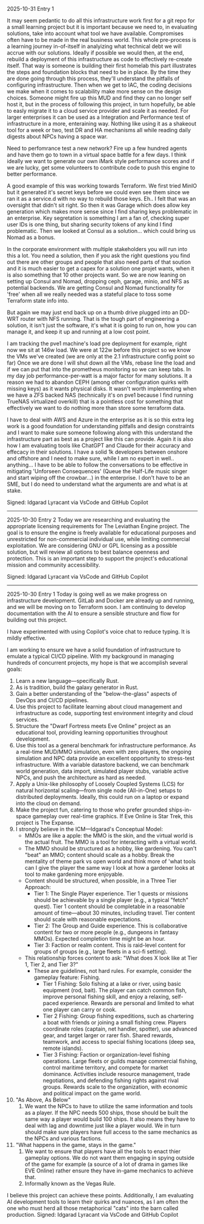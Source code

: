 2025-10-31 Entry 1

It may seem pedantic to do all this infrastructure work first for a git repo for a small learning project but it is important because we need to, in evaluating solutions, take into account what tool we have available. Compromises often have to be made in the real business world. This whole pre-process is a learning journey in-of-itself in analyizing what technical debt we will accrue with our solutions. Ideally if possible we would then, at the end, rebuild a deployment of this infrastructure as code to effectively re-create itself. That way is someone is building their first homelab this part illustrates the steps and foundation blocks that need to be in place. By the time they are done going through this process, they'll understand the pitfalls of configuring infrastructure. Then when we get to IAC, the coding decisions we make when it comes to scalability make more sense on the design choices. Someone might fire up this MUD and find they can no longer self host it, but in the process of following this project, in turn hopefully, be able to easly migrate it to a cloud service provider and scale it as needed. For larger enterprises it can be used as a Integration and Performance test of infrastructure in a more, enteraining way. Nothing like using it as a shakeout tool for a week or two, test DR and HA mechanisms all while reading daily digests about NPCs having a space war.

Need to perfomrance test a new network? Fire up a few hundred agents and have them go to town in a virtual space battle for a few days. I think ideally we want to generate our own iMark style performance scores and if we are lucky, get some volunteers to contribute code to push this engine to better performance.

A good example of this was working towards Terraform. We first tried MinIO but it generated it's secret keys before we could even see them since we ran it as a service.d with no way to rebuild those keys. Eh.. I felt that was an oversight that didn't sit right. So then it was Garage which does allow key generation which makes more sense since I find sharing keys problematic in an enterprise. Key segretation is something I am a fan of, checking super user IDs is one thing, but sharing security tokens of any kind I find problematic. Then we looked at Consul as a solution... which could bring us Nomad as a bonus.

In the corporate environment with multiple stakeholders you will run into this a lot. You need a solution, then if you ask the right questions you find out there are other groups and people that also need parts of that soution and it is much easier to get a capex for a solution one projet wants, when it is also something that 10 other projects want. So we are now leaning on setting up Consul and Nomad, dropping ceph, garage, minio, and NFS as potential backends. We are getting Consul and Nomad functionality for 'free' when all we really needed was a stateful place to toss some Terraform state info into.

But again we may just end back up on a thumb drive plugged into an DD-WRT router with NFS running. That is the tough part of engineering a solution, it isn't just the software, it's what it is going to run on, how you can manage it, and keep it up and running at a low cost point.

I am tracking the pve1 machine's load pre deployment for example, right now we sit at 146w load. We were at 122w before this project so we know the VMs we've created (we are only at the 2.1 infrastructure config point so far) Once we are done I will shut down all the VMs, rebase line the load and if we can put that into the prometheus monitoring so we can keep tabs. In my day job performance-per-watt is a major factor for many solutions. It a reason we had to abandon CEPH (among other configuration quirks with missing keys) as it wants physical disks. It wasn't worth implementing when we have a ZFS backed NAS (technically it's on pve1 because I find running TrueNAS virtualized overkill) that is a pointless cost for something that effectively we want to do nothing more than store some terraform data.

I have to deal with AWS and Azure in the enterprise as it is so this extra leg work is a good foundation for understanding pitfalls and design constraints and I want to make sure someone following along with this understand the infrastructure part as best as a project like this can provide. Again it is also how I am evaluating tools like ChatGPT and Claude for their accuracy and effecacy in their solutions. I have a solid 1k developers between onshore and offshore and I need to make sure, while I am no expert in well.. anything... I have to be able to follow the conversations to be effective in mitigating 'Unforseen Consequences' (Queue the Half-Life music singer and start wiping off the crowbar...) in the enterprise. I don't have to be an SME, but I do need to understand what the arguments are and what is at stake.

Signed: Idgarad Lyracant via VsCode and GitHub Copilot

---

2025-10-30 Entry 2
Today we are researching and evaluating the appropriate licensing requirements for The Leviathan Engine project. The goal is to ensure the engine is freely available for educational purposes and unrestricted for non-commercial individual use, while limiting commercial exploitation. We are considering GNU or GPL licensing as a possible solution, but will review all options to best balance openness and protection. This is an important step to support the project's educational mission and community accessibility.

Signed: Idgarad Lyracant via VsCode and GitHub Copilot

---

2025-10-30 Entry 1
Today is going well as we make progress on infrastructure development. GitLab and Docker are already up and running, and we will be moving on to Terraform soon. I am continuing to develop documentation with the AI to ensure a sensible structure and flow for building out this project.

I have experimented with using Copilot's voice chat to reduce typing. It is mildly effective.

I am working to ensure we have a solid foundation of infrastructure to emulate a typical CI/CD pipeline. With my background in managing hundreds of concurrent projects, my hope is that we accomplish several goals:
1. Learn a new language—specifically Rust.
2. As is tradition, build the galaxy generator in Rust.
3. Gain a better understanding of the "below-the-glass" aspects of DevOps and CI/CD pipelines.
4. Use this project to facilitate learning about cloud management and infrastructure as code, supporting test environment integrity and cloud services.
5. Structure the "Dwarf Fortress meets Eve Online" project as an educational tool, providing learning opportunities throughout development.
6. Use this tool as a general benchmark for infrastructure performance. As a real-time MUD/MMO simulation, even with zero players, the ongoing simulation and NPC data provide an excellent opportunity to stress-test infrastructure. With a variable datastore backend, we can benchmark world generation, data import, simulated player stubs, variable active NPCs, and push the architecture as hard as needed.
7. Apply a Unix-like philosophy of Loosely Coupled Systems (LCS) for natural horizontal scaling—from single node (All-in-One) setups to distributed deployments. Ideally, this could run on a laptop or expand into the cloud on demand.
8. Make the project fun, catering to those who prefer grounded ships-in-space gameplay over real-time graphics. If Eve Online is Star Trek, this project is The Expanse.
9. I strongly believe in the ICM—Idgarad's Conceptual Model:
    - MMOs are like a apple: the MMO is the skin, and the virtual world is the actual fruit. The MMO is a tool for interacting with a virtual world.
    - The MMO should be structured as a hobby, like gardening. You can't "beat" an MMO; content should scale as a hobby. Break the mentality of theme park vs open world and think more of 'what tools can I give the player the same way I look at how a gardener looks at tool to make gardening more enjoyable.
    - Content should be structured, when possible, in a Three Tier Approach:
        - Tier 1: The Single Player experience. Tier 1 quests or missions should be achievable by a single player (e.g., a typical "fetch" quest). Tier 1 content should be completable in a reasonable amount of time—about 30 minutes, including travel. Tier content should scale with reasonable expectations.
        - Tier 2: The Group and Guide experience. This is collaborative content for two or more people (e.g., dungeons in fantasy MMOs). Expected completion time might be an hour.
        - Tier 3: Faction or realm content. This is raid-level content for groups of groups (e.g., large fleets in a sci-fi setting).
    - This relationship forces content to ask: "What does X look like at Tier 1, Tier 2, and Tier 3?"
        - These are guidelines, not hard rules. For example, consider the gameplay feature: Fishing.
            - Tier 1 Fishing: Solo fishing at a lake or river, using basic equipment (rod, bait). The player can catch common fish, improve personal fishing skill, and enjoy a relaxing, self-paced experience. Rewards are personal and limited to what one player can carry or cook.
            - Tier 2 Fishing: Group fishing expeditions, such as chartering a boat with friends or joining a small fishing crew. Players coordinate roles (captain, net handler, spotter), use advanced gear, and target larger or rarer fish. Shared rewards, teamwork, and access to special fishing locations (deep sea, remote islands).
            - Tier 3 Fishing: Faction or organization-level fishing operations. Large fleets or guilds manage commercial fishing, control maritime territory, and compete for market dominance. Activities include resource management, trade negotiations, and defending fishing rights against rival groups. Rewards scale to the organization, with economic and political impact on the game world.
10. "As Above, As Below"
    1.  We want the NPCs to have to utilize the same information and tools as a player. If the NPC needs 500 ships, those should be built the same way a player would build 100 ships. It also means they have to deal with lag and downtime just like a player would. We in turn should make sure players have full access to the same mechanics as the NPCs and various factions.
11. "What happens in the game, stays in the game."
    1.  We want to ensure that players have all the tools to enact thier gameplay options. We do not want them engaging in spying outside of the game for example (a source of a lot of drama in games like EVE Online) rather ensure they have in-game mechanics to achieve that.
    2.  Informally known as the Vegas Rule.

I believe this project can achieve these points. Additionally, I am evaluating AI development tools to learn their quirks and nuances, as I am often the one who must herd all those metaphorical "cats" into the barn called production.
Signed: Idgarad Lyracant via VsCode and GitHub Copilot
